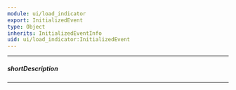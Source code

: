 ```yaml
---
module: ui/load_indicator
export: InitializedEvent
type: Object
inherits: InitializedEventInfo
uid: ui/load_indicator:InitializedEvent
---
```

---
##### shortDescription
<!-- Description goes here -->

---
<!-- Description goes here -->